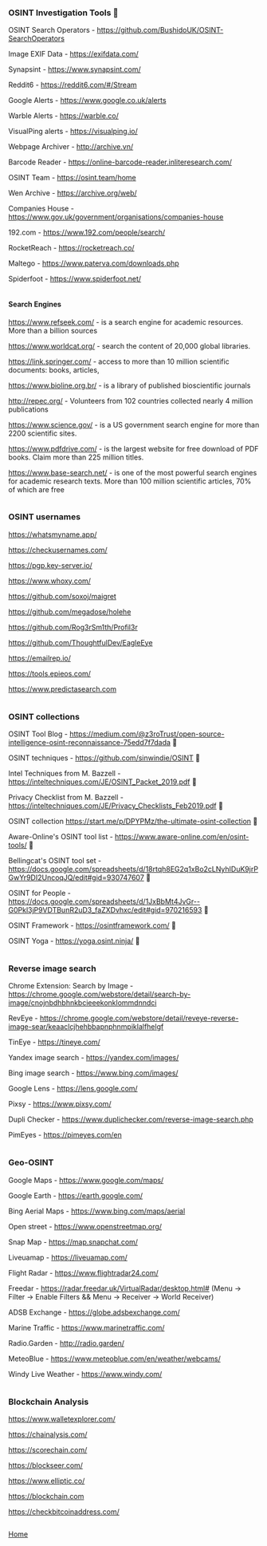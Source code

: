 ### OSINT Investigation Tools 🔎

OSINT Search Operators - https://github.com/BushidoUK/OSINT-SearchOperators

Image EXIF Data - https://exifdata.com/

Synapsint - https://www.synapsint.com/

Reddit6 - https://reddit6.com/#/Stream

Google Alerts - https://www.google.co.uk/alerts

Warble Alerts - https://warble.co/

VisualPing alerts - https://visualping.io/

Webpage Archiver - http://archive.vn/

Barcode Reader - https://online-barcode-reader.inliteresearch.com/

OSINT Team - https://osint.team/home

Wen Archive - https://archive.org/web/

Companies House - https://www.gov.uk/government/organisations/companies-house

192.com - https://www.192.com/people/search/

RocketReach - https://rocketreach.co/

Maltego - https://www.paterva.com/downloads.php

Spiderfoot - https://www.spiderfoot.net/

```

```

#### Search Engines

https://www.refseek.com/ - is a search engine for academic resources. More than a billion sources 
 
https://www.worldcat.org/ - search the content of 20,000 global libraries. 
 
https://link.springer.com/ - access to more than 10 million scientific documents: books, articles, 
 
https://www.bioline.org.br/ - is a library of published bioscientific journals
 
http://repec.org/ - Volunteers from 102 countries collected nearly 4 million publications 
 
https://www.science.gov/ - is a US government search engine for more than 2200 scientific sites. 
 
https://www.pdfdrive.com/ - is the largest website for free download of PDF books. Claim more than 225 million titles.
 
https://www.base-search.net/ - is one of the most powerful search engines for academic research texts. More than 100 million scientific articles, 70% of which are free

```

```

### OSINT usernames

https://whatsmyname.app/

https://checkusernames.com/

https://pgp.key-server.io/

https://www.whoxy.com/

https://github.com/soxoj/maigret

https://github.com/megadose/holehe

https://github.com/Rog3rSm1th/Profil3r

https://github.com/ThoughtfulDev/EagleEye

https://emailrep.io/

https://tools.epieos.com/

https://www.predictasearch.com

```

```
### OSINT collections

OSINT Tool Blog - https://medium.com/@z3roTrust/open-source-intelligence-osint-reconnaissance-75edd7f7dada :closed_book:

OSINT techniques - https://github.com/sinwindie/OSINT :closed_book:

Intel Techniques from M. Bazzell - https://inteltechniques.com/JE/OSINT_Packet_2019.pdf :closed_book:

Privacy Checklist from M. Bazzell - https://inteltechniques.com/JE/Privacy_Checklists_Feb2019.pdf :closed_book:

OSINT collection https://start.me/p/DPYPMz/the-ultimate-osint-collection :closed_book:

Aware-Online's OSINT tool list - https://www.aware-online.com/en/osint-tools/ :closed_book:

Bellingcat's OSINT tool set - https://docs.google.com/spreadsheets/d/18rtqh8EG2q1xBo2cLNyhIDuK9jrPGwYr9DI2UncoqJQ/edit#gid=930747607 :closed_book:

OSINT for People - https://docs.google.com/spreadsheets/d/1JxBbMt4JvGr--G0Pkl3jP9VDTBunR2uD3_faZXDvhxc/edit#gid=970216593 :closed_book:

OSINT Framework - https://osintframework.com/ :closed_book:
 
OSINT Yoga - https://yoga.osint.ninja/ :closed_book:

```

```
### Reverse image search

Chrome Extension: Search by Image - https://chrome.google.com/webstore/detail/search-by-image/cnojnbdhbhnkbcieeekonklommdnndci

RevEye - https://chrome.google.com/webstore/detail/reveye-reverse-image-sear/keaaclcjhehbbapnphnmpiklalfhelgf

TinEye - https://tineye.com/

Yandex image search - https://yandex.com/images/

Bing image search - https://www.bing.com/images/

Google Lens - https://lens.google.com/

Pixsy - https://www.pixsy.com/

Dupli Checker - https://www.duplichecker.com/reverse-image-search.php

PimEyes - https://pimeyes.com/en

```

```

### Geo-OSINT

Google Maps - https://www.google.com/maps/

Google Earth - https://earth.google.com/

Bing Aerial Maps - https://www.bing.com/maps/aerial

Open street - https://www.openstreetmap.org/

Snap Map - https://map.snapchat.com/

Liveuamap - https://liveuamap.com/

Flight Radar - https://www.flightradar24.com/

Freedar - https://radar.freedar.uk/VirtualRadar/desktop.html# (Menu -> Filter -> Enable Filters && Menu -> Receiver -> World Receiver)

ADSB Exchange - https://globe.adsbexchange.com/

Marine Traffic - https://www.marinetraffic.com/

Radio.Garden - http://radio.garden/

MeteoBlue - https://www.meteoblue.com/en/weather/webcams/

Windy Live Weather - https://www.windy.com/

```

```

### Blockchain Analysis

https://www.walletexplorer.com/

https://chainalysis.com/

https://scorechain.com/

https://blockseer.com/

https://www.elliptic.co/

https://blockchain.com

https://checkbitcoinaddress.com/

```

```

[Home](https://github.com/WilliamThomas-sec/Opensource-tools/)
